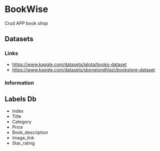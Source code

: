 # BookWise
Crud APP book shop

## Datasets
### Links
- https://www.kaggle.com/datasets/jalota/books-dataset
- https://www.kaggle.com/datasets/sbonelondhlazi/bookstore-dataset
### Information


## Labels Db
- Index
- Title
- Category
- Price
- Book_description
- Image_link
- Star_rating

